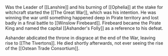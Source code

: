 Was the Leader of [[Lanshire]] and his burning of [[Ophelia]] at the stake for witchcraft started the [[The Great War]], which was his intention.  He was winning the war until something happened deep in Pirate territory and lost badly in a final battle to [[Winslow Firebeard]].  Firebeard became the Pirate King and named the capital [[Ashander's Folly]] as a reference to his defeat.

Ashander abdicated the throne in disgrace at the end of the War, leaving rise to [[The Tivertons]].  He died shortly afterwards, not ever seeing the rise of the [[Ostean Trade Consortium]].